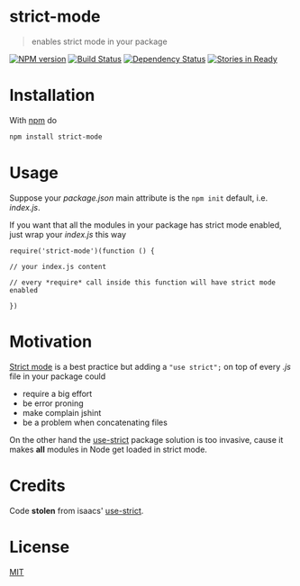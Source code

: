 # strict-mode

> enables strict mode in your package

[![NPM version](https://badge.fury.io/js/strict-mode.png)](http://badge.fury.io/js/strict-mode) [![Build Status](https://travis-ci.org/fibo/strict-mode.png?branch=master)](https://travis-ci.org/fibo/strict-mode.png?branch=master) [![Dependency Status](https://gemnasium.com/fibo/strict-mode.png)](https://gemnasium.com/fibo/strict-mode) [![Stories in Ready](https://badge.waffle.io/fibo/strict-mode.png?label=ready&title=Ready)](https://waffle.io/fibo/strict-mode)

# Installation

With [npm](https://npmjs.org/) do

```bash
npm install strict-mode
```

# Usage

Suppose your *package.json* main attribute is the `npm init` default, i.e. *index.js*.

If you want that all the modules in your package has strict mode enabled,
just wrap your *index.js* this way

```
require('strict-mode')(function () {

// your index.js content

// every *require* call inside this function will have strict mode enabled

})
```

# Motivation

[Strict mode](https://developer.mozilla.org/en-US/docs/Web/JavaScript/Reference/Functions_and_function_scope/Strict_mode) is a best practice but adding a `"use strict";` on top of every *.js* file in your package could

* require a big effort
* be error proning
* make complain jshint
* be a problem when concatenating files

On the other hand the [use-strict][1] package solution is too invasive, cause
it makes **all** modules in Node get loaded in strict mode.

# Credits

Code **stolen** from isaacs' [use-strict][1].

# License

[MIT](http://fibo.mit-license.org/)

[1]: https://npmjs.org/package/use-strict

